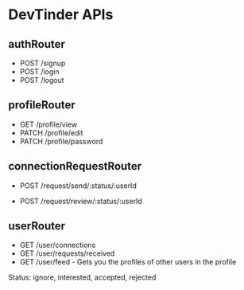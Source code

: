 # DevTinder APIs

## authRouter

- POST /signup
- POST /login
- POST /logout

## profileRouter

- GET /profile/view
- PATCH /profile/edit
- PATCH /profile/password

## connectionRequestRouter

<!-- - POST /request/send/interested/:userId
- POST /request/send/ignore/:userId -->

- POST /request/send/:status/:userId

<!-- - POST /request/review/accepted/:requestId
- POST /request/review/rejected/:requestId -->

- POST /request/review/:status/:userId

## userRouter

- GET /user/connections
- GET /user/requests/received
- GET /user/feed - Gets you the profiles of other users in the profile

Status: ignore, interested, accepted, rejected
